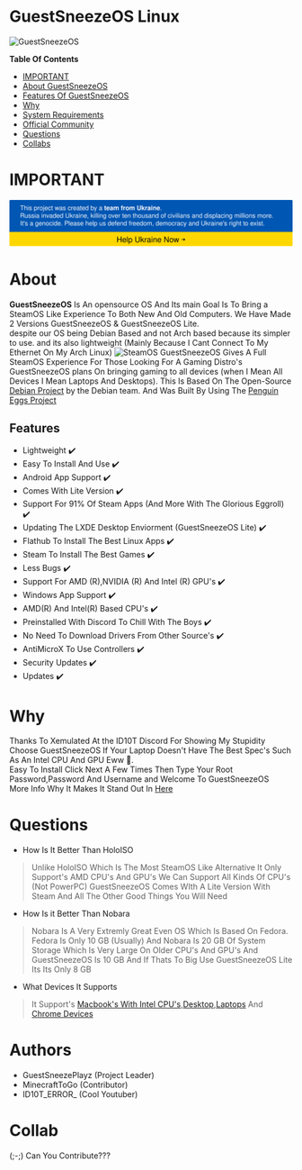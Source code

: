 # GuestSneezeOS Linux
![GuestSneezeOS](https://github.com/GuestSneezeOS-Official/GuestSneezeOS/assets/163439609/919e711f-a488-4b35-9581-5792b88a95f4)

**Table Of Contents**
- [IMPORTANT](#important)
- [About GuestSneezeOS](#about)
- [Features Of GuestSneezeOS](#features)
- [Why](#why)
- [System Requirements](https://github.com/GuestSneezeOS/GuestSneezeOS/wiki/System-Requirements)
- [Official Community](https://github.com/GuestSneezeOS/GuestSneezeOS/discussions)
- [Questions](Questions)
- [Collabs](collab)
# IMPORTANT
[![Stand With Ukraine](https://raw.githubusercontent.com/vshymanskyy/StandWithUkraine/main/banner-direct-team.svg)](https://stand-with-ukraine.pp.ua)

# About
**GuestSneezeOS** Is An opensource OS And Its main Goal Is To Bring a SteamOS Like Experience To Both New And Old Computers. We Have Made 2 Versions GuestSneezeOS & GuestSneezeOS Lite.
<br>
despite our OS being Debian Based and not Arch based because its simpler to use. and its also lightweight (Mainly Because I Cant Connect To My Ethernet On My Arch Linux)
![SteamOS](https://upload.wikimedia.org/wikipedia/commons/5/59/KDE_Plasma_5.23_on_Steam_Deck_Desktop_screenshot.png)
GuestSneezeOS Gives A Full SteamOS Experience For Those Looking For A Gaming Distro's
<br>
GuestSneezeOS plans On bringing gaming to all devices (when I Mean All Devices I Mean Laptops And Desktops). This Is Based On The Open-Source [Debian Project](https://debian.org) by the Debian team. And Was Built By Using The [Penguin Eggs Project](https://github.com/pieroproietti/penguins-eggs)

Features
-
- Lightweight ✔️
- Easy To Install And Use ✔️
- Android App Support ✔️
- Comes With Lite Version ✔️ 
- Support For 91% Of Steam Apps (And More With The Glorious Eggroll) ✔️
- Updating The LXDE Desktop Enviorment (GuestSneezeOS Lite) ✔️
- Flathub To Install The Best Linux Apps ✔️
- Steam To Install The Best Games ✔️
- Less Bugs ✔️
- Support For AMD (R),NVIDIA (R) And Intel (R) GPU's ✔️
- Windows App Support ✔️
- AMD(R) And Intel(R) Based CPU's ✔️
- Preinstalled With Discord To Chill With The Boys ✔️
- No Need To Download Drivers From Other Source's ✔️
- AntiMicroX To Use Controllers ✔️
- Security Updates ✔️
- Updates ✔️
# Why
Thanks To Xemulated At the ID10T Discord For Showing My Stupidity
<br>
Choose GuestSneezeOS If Your Laptop Doesn't Have The Best Spec's Such As An Intel CPU And GPU Eww 🤢.
<br>
Easy To Install Click Next A Few Times Then Type Your Root Password,Password And Username and Welcome To GuestSneezeOS
<br> 
More Info Why It Makes It Stand Out In [Here](https://github.com/GuestSneezeOS/GuestSneezeOS/wiki/OS-Comparison's)
# Questions
- How Is It Better Than HoloISO
> Unlike HoloISO Which Is The Most SteamOS Like Alternative It Only Support's AMD CPU's And GPU's We Can Support All Kinds Of CPU's (Not PowerPC) GuestSneezeOS Comes WIth A Lite Version With Steam And All The Other Good Things You Will Need
- How Is it Better Than Nobara
> Nobara Is A Very Extremly Great Even OS Which Is Based On Fedora. Fedora Is Only 10 GB (Usually) And Nobara Is 20 GB Of System Storage Which Is Very Large On Older CPU's And GPU's And GuestSneezeOS Is 10 GB And If Thats To Big Use GuestSneezeOS Lite Its Its Only 8 GB
- What Devices It Supports
> It Support's [Macbook's With Intel CPU's](https://apple.com),[Desktop](https://www.microsoft.com/en-us/windows/),[Laptops](https://www.microsoft.com/en-us/windows/) And [Chrome Devices](https://chromeenterprise.google/intl/en_ca/devices/)

# Authors
- GuestSneezePlayz (Project Leader)
- MinecraftToGo (Contributor)
- ID10T_ERROR_ (Cool Youtuber)

# Collab
(;-;) Can You Contribute???
